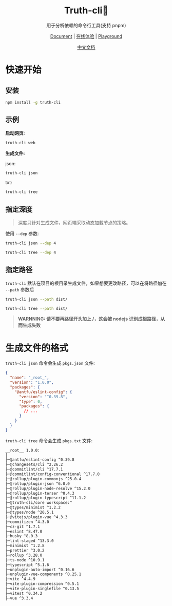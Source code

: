<h1 align="center">Truth-cli🤩</h1>
<p align="center">用于分析依赖的命令行工具(支持 pnpm)</p>

<p align="center">
  <a href="https://github.com/truthRestorer/truth-cli/blob/main/docs/EN.md">Document</a> | 
	<a href="https://truth-cli.vercel.app/">在线体验</a> | 
  <a href="https://truth-cli-playground.vercel.app">Playground</a>
</p>

<p align="center">
  <a href="https://truthrestorer.github.io/truth-cli/">中文文档</a>
</p>

# 快速开始

## 安装

```bash
npm install -g truth-cli
```

## 示例

**启动网页:**

```bash
truth-cli web
```

**生成文件:**

json:

```bash
truth-cli json
```

txt:

```bash
truth-cli tree
```

## 指定深度

> 深度只针对生成文件，网页端采取动态加载节点的策略。

使用 `--dep` 参数:

```bash
truth-cli json --dep 4
```

```bash
truth-cli tree --dep 4
```

## 指定路径

`truth-cli` 默认在项目的根目录生成文件，如果想要更改路径，可以在将路径加在 `--path` 参数后

```bash
truth-cli json --path dist/
```

```bash
truth-cli tree --path dist/
```

> **WARNNING: 请不要再路径开头加上 /，这会被 nodejs 识别成根路径，从而生成失败**

# 生成文件的格式

`truth-cli json` 命令会生成 `pkgs.json` 文件:

```json
{
  "name": "_root_",
  "version": "1.0.0",
  "packages": {
    "@antfu/eslint-config": {
      "version": "^0.39.8",
      "type": 0,
      "packages": {
        // ...
      }
    }
  }
}
```

`truth-cli tree` 命令会生成 `pkgs.txt` 文件:

```txt
__root__ 1.0.0:
│
├─@antfu/eslint-config ^0.39.8
├─@changesets/cli ^2.26.2
├─@commitlint/cli ^17.7.1
├─@commitlint/config-conventional ^17.7.0
├─@rollup/plugin-commonjs ^25.0.4
├─@rollup/plugin-json ^6.0.0
├─@rollup/plugin-node-resolve ^15.2.0
├─@rollup/plugin-terser ^0.4.3
├─@rollup/plugin-typescript ^11.1.2
├─@truth-cli/core workspace:^
├─@types/minimist ^1.2.2
├─@types/node ^20.5.1
├─@vitejs/plugin-vue ^4.3.3
├─commitizen ^4.3.0
├─cz-git ^1.7.1
├─eslint ^8.47.0
├─husky ^8.0.3
├─lint-staged ^13.3.0
├─minimist ^1.2.8
├─prettier ^3.0.2
├─rollup ^3.28.0
├─ts-node ^10.9.1
├─typescript ^5.1.6
├─unplugin-auto-import ^0.16.6
├─unplugin-vue-components ^0.25.1
├─vite ^4.4.9
├─vite-plugin-compression ^0.5.1
├─vite-plugin-singlefile ^0.13.5
├─vitest ^0.34.2
├─vue ^3.3.4
```